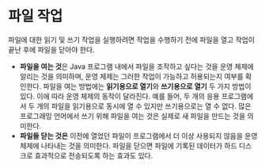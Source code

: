 # 파일 작업

파일에 대한 읽기 및 쓰기 작업을 실행하려면 작업을 수행하기 전에 파일을 열고 작업이 끝난 후에 파일을 닫아야 한다.

- **파일을 여는 것**은 Java 프로그램 내에서 파일을 조작하고 싶다는 것을 운영 체제에 알리는 것을 의미하며, 운영 체제는 그러한 작업이 가능하고 허용되는지 여부를 확인한다. 파일을 여는 방법에는 **읽기용으로 열기**와 **쓰기용으로 열기** 두 가지 방법이 있다. 이에 따라 운영 체제의 동작이 달라진다. 예를 들어, 두 개의 응용 프로그램에서 두 개의 파일을 읽기용으로 동시에 열 수 있지만 쓰기용으로는 열 수 없다. 많은 프로그래밍 언어에서 쓰기 위해 파일을 여는 것은 실제로 새 파일을 만드는 것을 의미한다.
- **파일들 닫는 것은** 이전에 열었던 파일이 프로그램에서 더 이상 사용되지 않음을 운영 체제에 나타내는 것을 의미한다. 파일을 닫으면 파일에 기록된 데이터가 하드 디스크로 효과적으로 전송되도록 하는 효과도 있다.